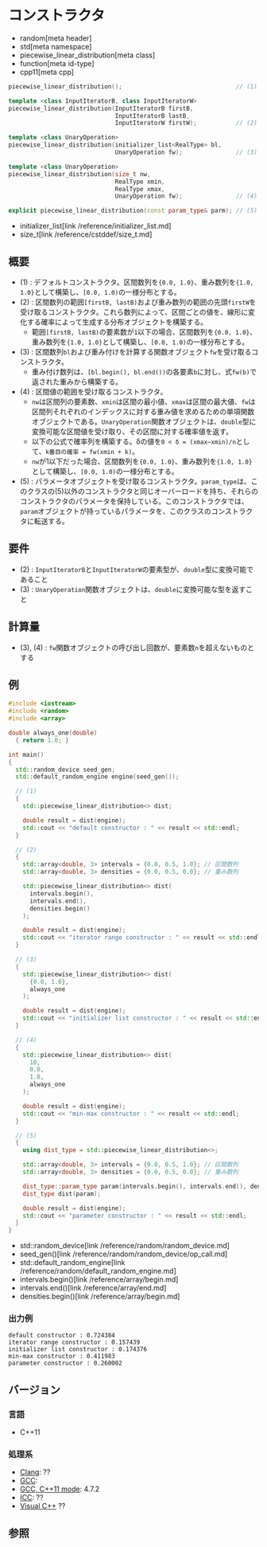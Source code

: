 # コンストラクタ
* random[meta header]
* std[meta namespace]
* piecewise_linear_distribution[meta class]
* function[meta id-type]
* cpp11[meta cpp]

```cpp
piecewise_linear_distribution();                                // (1)

template <class InputIteratorB, class InputIteratorW>
piecewise_linear_distribution(InputIteratorB firstB,
                              InputIteratorB lastB,
                              InputIteratorW firstW);           // (2)

template <class UnaryOperation>
piecewise_linear_distribution(initializer_list<RealType> bl,
                              UnaryOperation fw);               // (3)

template <class UnaryOperation>
piecewise_linear_distribution(size_t nw,
                              RealType xmin,
                              RealType xmax,
                              UnaryOperation fw);               // (4)

explicit piecewise_linear_distribution(const param_type& parm); // (5)
```
* initializer_list[link /reference/initializer_list.md]
* size_t[link /reference/cstddef/size_t.md]

## 概要
- (1) : デフォルトコンストラクタ。区間数列を`{0.0, 1.0}`、重み数列を`{1.0, 1.0}`として構築し、`[0.0, 1.0)`の一様分布とする。
- (2) : 区間数列の範囲`[firstB, lastB)`および重み数列の範囲の先頭`firstW`を受け取るコンストラクタ。これら数列によって、区間ごとの値を、線形に変化する確率によって生成する分布オブジェクトを構築する。
    - 範囲`[firstB, lastB)`の要素数が`1`以下の場合、区間数列を`{0.0, 1.0}`、重み数列を`{1.0, 1.0}`として構築し、`[0.0, 1.0)`の一様分布とする。
- (3) : 区間数列`bl`および重み付けを計算する関数オブジェクト`fw`を受け取るコンストラクタ。
    - 重み付け数列は、`[bl.begin(), bl.end())`の各要素`b`に対し、式`fw(b)`で返された重みから構築する。
- (4) : 区間値の範囲を受け取るコンストラクタ。
    - `nw`は区間列の要素数、`xmin`は区間の最小値、`xmax`は区間の最大値、`fw`は区間列それぞれのインデックスに対する重み値を求めるための単項関数オブジェクトである。`UnaryOperation`関数オブジェクトは、`double`型に変換可能な区間値を受け取り、その区間に対する確率値を返す。
    - 以下の公式で確率列を構築する。δの値を`0 < δ = (xmax−xmin)/n`として、`k番目の確率 = fw(xmin + k)`。
    - `nw`が1以下だった場合、区間数列を`{0.0, 1.0}`、重み数列を`{1.0, 1.0}`として構築し、`[0.0, 1.0)`の一様分布とする。
- (5) : パラメータオブジェクトを受け取るコンストラクタ。`param_type`は、このクラスの(5)以外のコンストラクタと同じオーバーロードを持ち、それらのコンストラクタのパラメータを保持している。このコンストラクタでは、`param`オブジェクトが持っているパラメータを、このクラスのコンストラクタに転送する。


## 要件
- (2) : `InputIteratorB`と`InputIteratorW`の要素型が、`double`型に変換可能であること
- (3) : `UnaryOperation`関数オブジェクトは、`double`に変換可能な型を返すこと


## 計算量
- (3), (4) : `fw`関数オブジェクトの呼び出し回数が、要素数`n`を超えないものとする


## 例
```cpp example
#include <iostream>
#include <random>
#include <array>

double always_one(double)
  { return 1.0; }

int main()
{
  std::random_device seed_gen;
  std::default_random_engine engine(seed_gen());

  // (1)
  {
    std::piecewise_linear_distribution<> dist;

    double result = dist(engine);
    std::cout << "default constructor : " << result << std::endl;
  }

  // (2)
  {
    std::array<double, 3> intervals = {0.0, 0.5, 1.0}; // 区間数列
    std::array<double, 3> densities = {0.0, 0.5, 0.0}; // 重み数列

    std::piecewise_linear_distribution<> dist(
      intervals.begin(),
      intervals.end(),
      densities.begin()
    );

    double result = dist(engine);
    std::cout << "iterator range constructor : " << result << std::endl;
  }

  // (3)
  {
    std::piecewise_linear_distribution<> dist(
      {0.0, 1.0},
      always_one
    );

    double result = dist(engine);
    std::cout << "initializer list constructor : " << result << std::endl;
  }

  // (4)
  {
    std::piecewise_linear_distribution<> dist(
      10,
      0.0,
      1.0,
      always_one
    );

    double result = dist(engine);
    std::cout << "min-max constructor : " << result << std::endl;
  }

  // (5)
  {
    using dist_type = std::piecewise_linear_distribution<>;

    std::array<double, 3> intervals = {0.0, 0.5, 1.0}; // 区間数列
    std::array<double, 3> densities = {0.0, 0.5, 0.0}; // 重み数列

    dist_type::param_type param(intervals.begin(), intervals.end(), densities.begin());
    dist_type dist(param);

    double result = dist(engine);
    std::cout << "parameter constructor : " << result << std::endl;
  }
}
```
* std::random_device[link /reference/random/random_device.md]
* seed_gen()[link /reference/random/random_device/op_call.md]
* std::default_random_engine[link /reference/random/default_random_engine.md]
* intervals.begin()[link /reference/array/begin.md]
* intervals.end()[link /reference/array/end.md]
* densities.begin()[link /reference/array/begin.md]

### 出力例
```
default constructor : 0.724384
iterator range constructor : 0.157439
initializer list constructor : 0.174376
min-max constructor : 0.411983
parameter constructor : 0.260002
```

## バージョン
### 言語
- C++11

### 処理系
- [Clang](/implementation.md#clang): ??
- [GCC](/implementation.md#gcc): 
- [GCC, C++11 mode](/implementation.md#gcc): 4.7.2
- [ICC](/implementation.md#icc): ??
- [Visual C++](/implementation.md#visual_cpp) ??


## 参照


